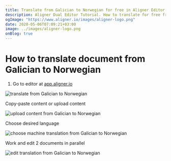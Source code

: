 ```yaml
---
title: Translate from Galician to Norwegian for free in Aligner Editor
description: Aligner Dual Editor Tutorial. How to translate for free from Galician to Norwegian. Aligner is multilingual document management platform. 
ogImage: "https://www.aligner.io/images/aligner-logo.png"
date: 2020-05-06T07:09:21+03:00
image: ../images/aligner-logo.png
onBlog: true
---
```


# How to translate document from Galician to Norwegian

1. Go to editor at [app.aligner.io](https://app.aligner.io "Aligner App web page")

![translate from Galician to Norwegian](../aligner-blank-editor.png "translate from Galician to Norwegian")

Copy-paste content or upload content

![upload content from Galician to Norwegian](../aligner-uploaded-document.png "upload content from Galician to Norwegian")

Choose desired language

![choose machine translation from Galician to Norwegian](../aligner-language-dropdown.png "choose machine translation from Galician to Norwegian")

Work and edit 2 documents in parallel

![edit translation from Galician to Norwegian](../aligner-double-sitded-editor.png "edit translation from Galician to Norwegian")

